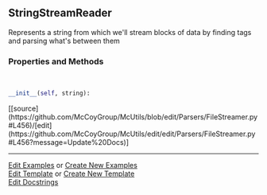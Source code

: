## <a id="McUtils.Parsers.FileStreamer.StringStreamReader">StringStreamReader</a>
Represents a string from which we'll stream blocks of data by finding tags and parsing what's between them

### Properties and Methods
<a id="McUtils.Parsers.FileStreamer.StringStreamReader.__init__" class="docs-object-method">&nbsp;</a> 
```python
__init__(self, string): 
```
<div class="docs-source-link" markdown="1">
[[source](https://github.com/McCoyGroup/McUtils/blob/edit/Parsers/FileStreamer.py#L456)/[edit](https://github.com/McCoyGroup/McUtils/edit/edit/Parsers/FileStreamer.py#L456?message=Update%20Docs)]
</div>





___

[Edit Examples](https://github.com/McCoyGroup/McUtils/edit/edit/ci/examples/McUtils/Parsers/FileStreamer/StringStreamReader.md) or 
[Create New Examples](https://github.com/McCoyGroup/McUtils/new/edit/?filename=ci/examples/McUtils/Parsers/FileStreamer/StringStreamReader.md) <br/>
[Edit Template](https://github.com/McCoyGroup/McUtils/edit/edit/ci/docs/McUtils/Parsers/FileStreamer/StringStreamReader.md) or 
[Create New Template](https://github.com/McCoyGroup/McUtils/new/edit/?filename=ci/docs/templates/McUtils/Parsers/FileStreamer/StringStreamReader.md) <br/>
[Edit Docstrings](https://github.com/McCoyGroup/McUtils/edit/edit/McUtils/Parsers/FileStreamer.py?message=Update%20Docs)
